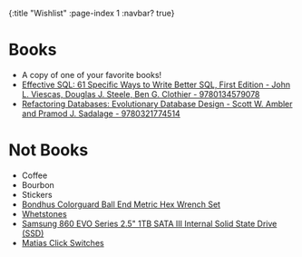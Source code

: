 {:title "Wishlist"
 :page-index 1
 :navbar? true}


# Books
* A copy of one of your favorite books!
* [Effective SQL: 61 Specific Ways to Write Better SQL, First Edition - John L. Viescas, Douglas J. Steele, Ben G. Clothier - 9780134579078](https://www.oreilly.com/library/view/effective-sql-61/9780134579078/)
* [Refactoring Databases: Evolutionary Database Design - Scott W. Ambler and Pramod J. Sadalage - 9780321774514](https://isbnsearch.org/isbn/9780321774514)

# Not Books
* Coffee
* Bourbon
* Stickers
* [Bondhus Colorguard Ball End Metric Hex Wrench Set](https://www.nashbar.com/bondhus-colorguard-ball-end-metric-hex-wrench-set-bon69699/p-rqqrq2waxqqeyaa2)
* [Whetstones](https://www.homedepot.com/p/Razorri-Solido-Angle-Guide-2-Double-Sided-400-1000-and-3000-8000-Grit-Whetstones-Knife-Sharpening-Stone-Kit-with-Leather-Strop-S2/317003895)
* [Samsung 860 EVO Series 2.5" 1TB SATA III Internal Solid State Drive (SSD)](https://www.newegg.com/samsung-860-evo-series-1tb/p/N82E16820147673?Item=N82E16820147673&quicklink=true)
* [Matias Click Switches](https://matias.store/products/matias-click-switch-box-of-200)
